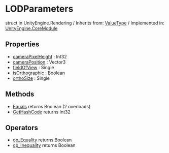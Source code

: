 # LODParameters
struct in UnityEngine.Rendering
 / Inherits from: <a href="https://docs.unity3d.com/6000.1/Documentation/ScriptReference/ValueType.html">ValueType</a> / Implemented in: <a href="https://docs.unity3d.com/6000.1/Documentation/ScriptReference/UnityEngine.CoreModule.html">UnityEngine.CoreModule</a>

## Properties
- <a href="https://docs.unity3d.com/6000.1/Documentation/ScriptReference/LODParameters-cameraPixelHeight.html">cameraPixelHeight</a> : Int32
- <a href="https://docs.unity3d.com/6000.1/Documentation/ScriptReference/LODParameters-cameraPosition.html">cameraPosition</a> : Vector3
- <a href="https://docs.unity3d.com/6000.1/Documentation/ScriptReference/LODParameters-fieldOfView.html">fieldOfView</a> : Single
- <a href="https://docs.unity3d.com/6000.1/Documentation/ScriptReference/LODParameters-isOrthographic.html">isOrthographic</a> : Boolean
- <a href="https://docs.unity3d.com/6000.1/Documentation/ScriptReference/LODParameters-orthoSize.html">orthoSize</a> : Single

## Methods
- <a href="https://docs.unity3d.com/6000.1/Documentation/ScriptReference/LODParameters.Equals.html">Equals</a> returns Boolean (2 overloads)
- <a href="https://docs.unity3d.com/6000.1/Documentation/ScriptReference/LODParameters.GetHashCode.html">GetHashCode</a> returns Int32

## Operators
- <a href="https://docs.unity3d.com/6000.1/Documentation/ScriptReference/LODParameters.op_Equality.html">op_Equality</a> returns Boolean
- <a href="https://docs.unity3d.com/6000.1/Documentation/ScriptReference/LODParameters.op_Inequality.html">op_Inequality</a> returns Boolean
